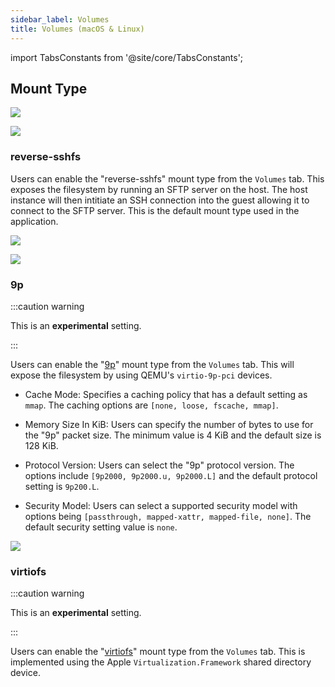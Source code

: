 ```yaml
---
sidebar_label: Volumes
title: Volumes (macOS & Linux)
---
```


<head>
  <link rel="canonical" href="https://docs.rancherdesktop.io/ui/preferences/virtual-machine/volumes"/>
</head>

import TabsConstants from '@site/core/TabsConstants';

## Mount Type

<Tabs groupId="os">
<TabItem value="macOS">

![](https://suse-rancher-media.s3.amazonaws.com/desktop/v1.10/preferences/macOS_virtualMachine_tabVolumes.png)

</TabItem>
<TabItem value="Linux">

![](https://suse-rancher-media.s3.amazonaws.com/desktop/v1.10/preferences/Linux_virtualMachine_tabVolumes.png)

</TabItem>
</Tabs>

### reverse-sshfs

Users can enable the "reverse-sshfs" mount type from the `Volumes` tab. This exposes the filesystem by running an SFTP server on the host. The host instance will then intitiate an SSH connection into the guest allowing it to connect to the SFTP server. This is the default mount type used in the application.

<Tabs groupId="os">
<TabItem value="macOS">

![](https://suse-rancher-media.s3.amazonaws.com/desktop/v1.10/preferences/macOS_virtualMachine_tabVolumes_9P.png)

</TabItem>
<TabItem value="Linux">

![](https://suse-rancher-media.s3.amazonaws.com/desktop/v1.10/preferences/Linux_virtualMachine_tabVolumes_9P.png)

</TabItem>
</Tabs>

### 9p

:::caution warning

This is an **experimental** setting.

:::

Users can enable the "[9p](https://www.kernel.org/doc/Documentation/filesystems/9p.txt)" mount type from the `Volumes` tab. This will expose the filesystem by using QEMU's `virtio-9p-pci` devices.

* Cache Mode:
Specifies a caching policy that has a default setting as `mmap`. The caching options are `[none, loose, fscache, mmap]`.

* Memory Size In KiB:
Users can specify the number of bytes to use for the "9p" packet size. The minimum value is 4 KiB and the default size is 128 KiB.

* Protocol Version:
Users can select the "9p" protocol version. The options include `[9p2000, 9p2000.u, 9p2000.L]` and the default protocol setting is `9p200.L`.

* Security Model:
Users can select a supported security model with options being `[passthrough, mapped-xattr, mapped-file, none]`. The default security setting value is `none`.

<Tabs groupId="os">
<TabItem value="macOS">

![](https://suse-rancher-media.s3.amazonaws.com/desktop/v1.10/preferences/macOS_virtualMachine_tabVolumes_virtiofs.png)

</TabItem>
</Tabs>

### virtiofs

:::caution warning

This is an **experimental** setting.

:::

Users can enable the "[virtiofs](https://virtio-fs.gitlab.io/)" mount type from the `Volumes` tab. This is implemented using the Apple `Virtualization.Framework` shared directory device.
